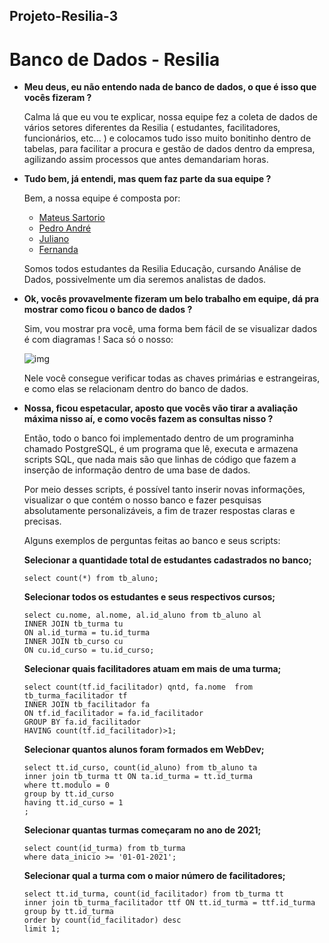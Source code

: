 ## Projeto-Resilia-3
# Banco de Dados - Resilia
- **Meu deus, eu não entendo nada de banco de dados, o que é isso que vocês fizeram ?**

   Calma lá que eu vou te explicar, nossa equipe fez a coleta de dados de vários setores diferentes da Resilia ( estudantes, facilitadores, funcionários, etc... )
   e colocamos tudo isso muito bonitinho dentro de tabelas, para facilitar a procura e gestão de dados dentro da empresa, agilizando assim processos que antes
   demandariam horas.

- **Tudo bem, já entendi, mas quem faz parte da sua equipe ?**

   Bem, a nossa equipe é composta por:
  
   - [Mateus Sartorio](github.com/Sartorio12)
   - [Pedro André](github.com/pedroandre1712)
   - [Juliano](github.com/JulianoMata)
   - [Fernanda](github.com/FernandaBz)
  
   Somos todos estudantes da Resilia Educação, cursando Análise de Dados, possivelmente um dia seremos analistas de dados.
 
 - **Ok, vocês provavelmente fizeram um belo trabalho em equipe, dá pra mostrar como ficou o banco de dados ?**
 
   Sim, vou mostrar pra você, uma forma bem fácil de se visualizar dados é com diagramas ! Saca só o nosso:
   
   ![img](https://i.imgur.com/zp9ATSJ.jpg) 
   
   Nele você consegue verificar todas as chaves primárias e estrangeiras, e como elas se relacionam dentro do banco de dados.
   
 - **Nossa, ficou espetacular, aposto que vocês vão tirar a avaliação máxima nisso aí, e como vocês fazem as consultas nisso ?**
 
   Então, todo o banco foi implementado dentro de um programinha chamado PostgreSQL, é um programa que lê, executa e armazena
   scripts SQL, que nada mais são que linhas de código que fazem a inserção de informação dentro de uma base de dados.
   
   Por meio desses scripts, é possível tanto inserir novas informações, visualizar o que contém o nosso banco e fazer pesquisas
   absolutamente personalizáveis, a fim de trazer respostas claras e precisas.
   
   Alguns exemplos de perguntas feitas ao banco e seus scripts:
   
   **Selecionar a quantidade total de estudantes cadastrados no banco;**
   ```
   select count(*) from tb_aluno;
   ```

   **Selecionar todos os estudantes e seus respectivos cursos;**
   ```
   select cu.nome, al.nome, al.id_aluno from tb_aluno al
   INNER JOIN tb_turma tu
   ON al.id_turma = tu.id_turma
   INNER JOIN tb_curso cu
   ON cu.id_curso = tu.id_curso;
   ```
  
   **Selecionar quais facilitadores atuam em mais de uma turma;**
   ```
   select count(tf.id_facilitador) qntd, fa.nome  from tb_turma_facilitador tf
   INNER JOIN tb_facilitador fa
   ON tf.id_facilitador = fa.id_facilitador
   GROUP BY fa.id_facilitador
   HAVING count(tf.id_facilitador)>1;
   ```
   **Selecionar quantos alunos foram formados em WebDev;**
   ```
   select tt.id_curso, count(id_aluno) from tb_aluno ta
   inner join tb_turma tt ON ta.id_turma = tt.id_turma
   where tt.modulo = 0
   group by tt.id_curso
   having tt.id_curso = 1
   ;
   ```

   **Selecionar quantas turmas começaram no ano de 2021;**
   ```
   select count(id_turma) from tb_turma
   where data_inicio >= '01-01-2021';
   ```
  
   **Selecionar qual a turma com o maior número de facilitadores;**
   ```
   select tt.id_turma, count(id_facilitador) from tb_turma tt
   inner join tb_turma_facilitador ttf ON tt.id_turma = ttf.id_turma
   group by tt.id_turma
   order by count(id_facilitador) desc
   limit 1;
    ```
